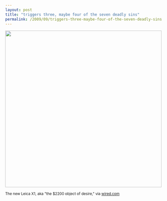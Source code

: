 ```yaml
---
layout: post
title: "triggers three, maybe four of the seven deadly sins"
permalink: /2009/09/triggers-three-maybe-four-of-the-seven-deadly-sins.html
---
```


<img src="https://www.wired.com/images_blogs/gadgetlab/2009/09/img16436-660x443.jpg" width="500" />

<p><small>The new Leica X1, aka &quot;the $2200 object of desire,&quot; via <a href="http://www.wired.com/gadgetlab/2009/09/leica-x1-puts-dslr-sensor-in-tiny-compact-body/">wired.com</a></small></p>


